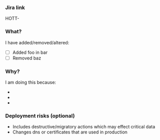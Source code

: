 ### Jira link

HOTT-<TODO>

### What?

I have added/removed/altered:

- [ ] Added foo in bar
- [ ] Removed baz

### Why?

I am doing this because:

-
-
-

### Deployment risks (optional)

- Includes destructive/migratory actions which may effect critical data
- Changes dns or certificates that are used in production

